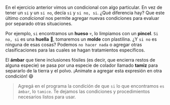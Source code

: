En el ejercicio anterior vimos un condicional con algo particular. En vez de tener un `si` y un `si no`, decía `si` y `si no, si`. ¿Qué diferencia hay? Que este último _condicional_ nos permite agregar nuevas condiciones para evaluar por separado otras situaciones.

Por ejemplo, `si` encontramos un **hueso** :skull:, lo limpiamos con un **pincel**. `Si no, si` es una **huella** :paw_prints:, tomaremos un **molde** con plastilina. ¿Y `si no` es ninguna de esas cosas? Podemos `no hacer nada` o agregar otras clasificaciones para las cuales se hagan tratamientos específicos. 

El **ámbar** que tiene inclusiones fósiles (es decir, que encierra restos de alguna especie) se pasa por una especie de colador llamado **tamiz** para separarlo de la tierra y el polvo. ¡Animate a agregar esta expresión en otra condición! :smile:

> Agregá en el programa la condición de que `si` lo que encontramos `es ámbar`, lo `tamice`. Te dejamos las condiciones y procedimientos necesarios listos para usar.
